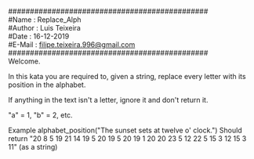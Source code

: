 ##############################################  
#Name   : Replace_Alph  
#Author : Luis Teixeira  
#Date   : 16-12-2019  
#E-Mail : filipe.teixeira.996@gmail.com  
##############################################  
Welcome.

In this kata you are required to, given a string, replace every letter with its position in the alphabet.

If anything in the text isn't a letter, ignore it and don't return it.

"a" = 1, "b" = 2, etc.

Example
alphabet_position("The sunset sets at twelve o' clock.")
Should return "20 8 5 19 21 14 19 5 20 19 5 20 19 1 20 20 23 5 12 22 5 15 3 12 15 3 11" (as a string)